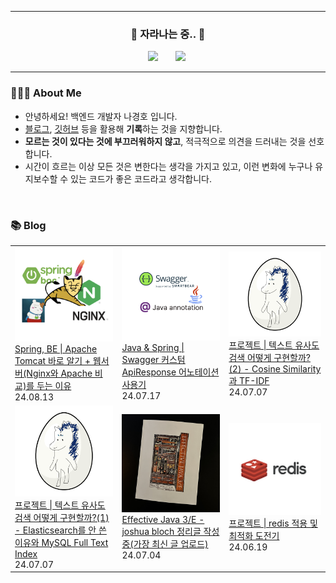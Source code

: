 <hr>

<h3 align="center"> 🌱 자라나는 중.. 🌱 </h3>
<p align="center"> 
    <a href="https://www.instagram.com/guuardna_/"> <img src="http://img.shields.io/badge/-instagram-22222a?style=flat&logo=Instagram&link=https://www.instagram.com/guuardna_/" style="height : auto; margin-left : 10px; margin-right : 10px;"/></a>&nbsp
    <a href="https://hoya324.tistory.com/"><img src="http://img.shields.io/badge/-Tistory-000000?style=flat&logo=Tistory&link=https://hoya324.tistory.com/" style="height : auto; margin-left : 10px; margin-right : 10px;"/></a>&nbsp
</p>

<hr>

### 👨🏻‍🌾 About Me

- 안녕하세요! 백엔드 개발자 나경호 입니다.
- [블로그](https://hoya324.tistory.com/), [깃허브](https://github.com/Hoya324) 등을 활용해 **기록**하는 것을 지향합니다.
- **모르는 것이 있다는 것에 부끄러워하지 않고**, 적극적으로 의견을 드러내는 것을 선호합니다.
- 시간이 흐르는 이상 모든 것은 변한다는 생각을 가지고 있고, 이런 변화에 누구나 유지보수할 수 있는 코드가 좋은 코드라고 생각합니다.

<br/>

### 📚 Blog
<table><tbody><tr>
<td width=200px">
<a href="https://hoya324.tistory.com/60">
    <img width="180px" display="block" margin-left="auto" margin-right="auto" text-align="center" src="/img/60.png"/><br/>
    <div>Spring, BE | Apache Tomcat 바로 알기 + 웹서버(Nginx와 Apache 비교)를 두는 이유</div>
</a>
<div>24.08.13</div>
</td>
<td width=200px">
<a href="https://hoya324.tistory.com/58">
    <img width="180px" display="block" margin-left="auto" margin-right="auto" text-align="center" src="/img/58.png"/><br/>
    <div>Java & Spring | Swagger 커스텀 ApiResponse 어노테이션 사용기 </div>
</a>
<div>24.07.17</div>
</td>
<td width=200px">
<a href="https://hoya324.tistory.com/57">
    <img width="180px" display="block" margin-left="auto" margin-right="auto" text-align="center" src="/img/56.png"/><br/>
    <div>프로젝트 | 텍스트 유사도 검색 어떻게 구현할까?(2) - Cosine Similarity과 TF-IDF </div>
</a>
<div>24.07.07</div>
</td>
</tr>
<tr>
<td width=200px">
<a href="https://hoya324.tistory.com/56">
<img width="180px" display="block" margin-left="auto" margin-right="auto" text-align="center" src="/img/56.png"/><br/>
<div>프로젝트 | 텍스트 유사도 검색 어떻게 구현할까?(1) - Elasticsearch를 안 쓴 이유와 MySQL Full Text Index </div>
</a>
<div>24.07.07</div>
<td width=200px">
<a href="https://hoya324.tistory.com/59">
    <img width="180px" display="block" margin-left="auto" margin-right="auto" text-align="center" src="/img/55.png"/><br/>
    <div>Effective Java 3/E - joshua bloch 정리글 작성중(가장 최신 글 업로드) </div>
</a>
<div>24.07.04</div>
</td>
<td width=200px">
    <a href="https://hoya324.tistory.com/40">
        <img width="180px" display="block" margin-left="auto" margin-right="auto" text-align="center" src="/img/40.png"/><br/>
        <div>프로젝트 | redis 적용 및 최적화 도전기 </div>
    </a>
    <div>24.06.19</div>
</td>
</tr>
</tbody></table>
